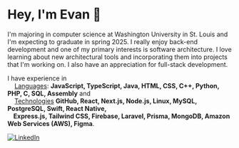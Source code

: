 # Hey, I'm Evan 👋

I'm majoring in computer science at Washington University in St. Louis and I'm expecting to graduate in spring 2025. I really enjoy back-end development and one of my primary interests is software architecture. I love learning about new architectural tools and incorporating them into projects that I'm working on. I also have an appreciation for full-stack development.

I have experience in\
&nbsp;&nbsp;&nbsp;&nbsp;<ins>Languages</ins>: **JavaScript, TypeScript, Java, HTML, CSS, C++, Python, PHP, C, SQL, Assembly** and\
&nbsp;&nbsp;&nbsp;&nbsp;<ins>Technologies</ins> **GitHub, React, Next.js, Node.js, Linux, MySQL, PostgreSQL, Swift, React Native,\
&nbsp;&nbsp;&nbsp;&nbsp;Express.js, Tailwind CSS, Firebase, Laravel, Prisma, MongoDB, Amazon Web Services (AWS), Figma**.

[![LinkedIn](https://upload.wikimedia.org/wikipedia/commons/thumb/c/ca/LinkedIn_logo_initials.png/50px-LinkedIn_logo_initials.png 'LinkedIn Logo')]([https://codecademy.com](https://www.linkedin.com/in/evan-washington-0aa844276/))
<!--
**ewashington1/ewashington1** is a ✨ _special_ ✨ repository because its `README.md` (this file) appears on your GitHub profile.

Here are some ideas to get you started:

- 🔭 I’m currently working on ...
- 🌱 I’m currently learning ...
- 👯 I’m looking to collaborate on ...
- 🤔 I’m looking for help with ...
- 💬 Ask me about ...
- 📫 How to reach me: ...
- 😄 Pronouns: ...
- ⚡ Fun fact: ...
-->
